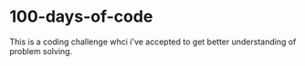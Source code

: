 # 100-days-of-code
This is a coding challenge whci i've accepted to get better understanding of problem solving.
